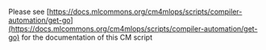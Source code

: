 Please see [https://docs.mlcommons.org/cm4mlops/scripts/compiler-automation/get-go](https://docs.mlcommons.org/cm4mlops/scripts/compiler-automation/get-go) for the documentation of this CM script
